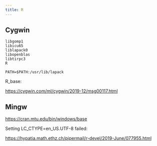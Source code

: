 ```yaml
---
title: R
---
```


## Cygwin

~~~
libgomp1
libicu65
liblapack0
libopenblas
libtirpc3
R
~~~

~~~
PATH=$PATH:/usr/lib/lapack
~~~

R_base:

<https://cygwin.com/ml/cygwin/2019-12/msg00117.html>

## Mingw

<https://cran.mtu.edu/bin/windows/base>

Setting LC_CTYPE=en_US.UTF-8 failed:

<https://hypatia.math.ethz.ch/pipermail/r-devel/2019-June/077955.html>
